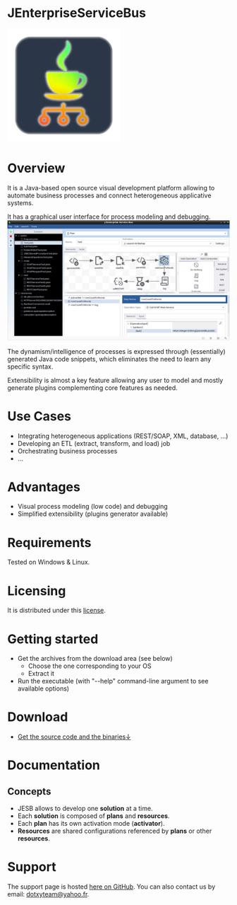JEnterpriseServiceBus
=====================

![alt JESB icon](https://github.com/dotxyteam/JEnterpriseServiceBus/blob/main/j-enterprise-service-bus/j-enterprise-service-bus.png?raw=true)

# Overview

It is a Java-based open source visual development platform allowing to automate business processes and connect heterogeneous applicative systems. 

It has a graphical user interface for process modeling and debugging. 
![alt GUI](https://github.com/dotxyteam/JEnterpriseServiceBus/blob/main/j-enterprise-service-bus/misc/GUI-screenshots/gui.png?raw=true)

The dynamism/intelligence of processes is expressed through (essentially) generated Java code snippets, which eliminates the need to learn any specific syntax.

Extensibility is almost a key feature allowing any user to model and mostly generate plugins complementing core features as needed.


# Use Cases

- Integrating heterogeneous applications (REST/SOAP, XML, database, ...)
- Developing an ETL (extract, transform, and load) job
- Orchestrating business processes
- …

# Advantages

- Visual process modeling (low code) and debugging
- Simplified extensibility (plugins generator available) 

# Requirements

Tested on Windows & Linux.

# Licensing

It is distributed under this
[license](https://github.com/dotxyteam/JEnterpriseServiceBus/blob/master/j-enterprise-service-bus/LICENSE).

# Getting started

*   Get the archives from the download area (see below)
    *   Choose the one corresponding to your OS
    *   Extract it
*   Run the executable (with "--help" command-line argument to see available options)

# Download

*  [Get the source code and the binaries↓](https://github.com/dotxyteam/JEnterpriseServiceBus/releases)

# Documentation

## Concepts

- JESB allows to develop one **solution** at a time.
- Each **solution** is composed of **plans** and **resources**.
- Each **plan** has its own activation mode (**activator**).
- **Resources** are shared configurations referenced by **plans** or other **resources**.

# Support

The support page is hosted [here on GitHub](https://github.com/dotxyteam/JEnterpriseServiceBus/issues). You can also contact us by email: [dotxyteam@yahoo.fr](mailto:dotxyteam@yahoo.fr).
